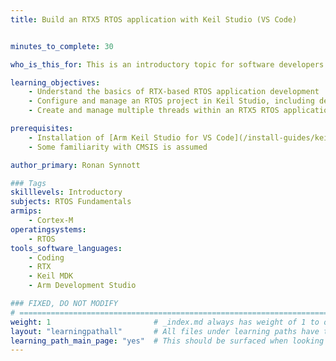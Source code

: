 ```yaml
---
title: Build an RTX5 RTOS application with Keil Studio (VS Code)


minutes_to_complete: 30

who_is_this_for: This is an introductory topic for software developers new to RTOS development.

learning_objectives: 
    - Understand the basics of RTX-based RTOS application development
    - Configure and manage an RTOS project in Keil Studio, including defining the memory map, selecting software components, and setting up debugging configurations for Cortex-M processors
    - Create and manage multiple threads within an RTX5 RTOS application

prerequisites:
    - Installation of [Arm Keil Studio for VS Code](/install-guides/keilstudio_vs)
    - Some familiarity with CMSIS is assumed

author_primary: Ronan Synnott

### Tags
skilllevels: Introductory
subjects: RTOS Fundamentals
armips:
    - Cortex-M
operatingsystems:
    - RTOS
tools_software_languages:
    - Coding
    - RTX
    - Keil MDK
    - Arm Development Studio

### FIXED, DO NOT MODIFY
# ================================================================================
weight: 1                       # _index.md always has weight of 1 to order correctly
layout: "learningpathall"       # All files under learning paths have this same wrapper
learning_path_main_page: "yes"  # This should be surfaced when looking for related content. Only set for _index.md of learning path content.
---
```


